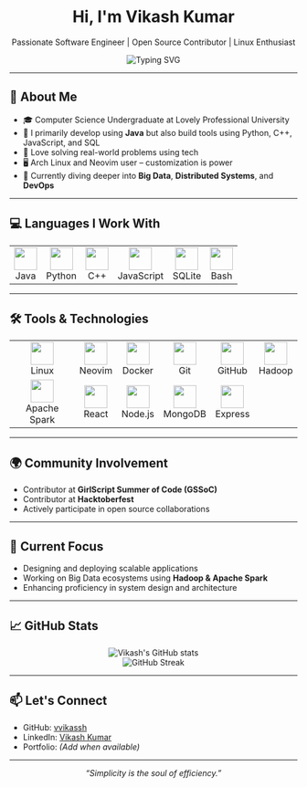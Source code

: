 <h1 align="center">Hi, I'm Vikash Kumar</h1>
<p align="center">
  Passionate Software Engineer | Open Source Contributor | Linux Enthusiast
</p>

<p align="center">
  <img src="https://readme-typing-svg.herokuapp.com?font=Fira+Code&duration=2500&pause=1000&color=00FF00&center=true&width=435&lines=I+code+with+Java+and+all+others!" alt="Typing SVG" />

</p>

---

## 🚀 About Me

- 🎓 Computer Science Undergraduate at Lovely Professional University  
- 🧠 I primarily develop using **Java** but also build tools using Python, C++, JavaScript, and SQL  
- 🧩 Love solving real-world problems using tech  
- 🖥️ Arch Linux and Neovim user – customization is power  
- 🎯 Currently diving deeper into **Big Data**, **Distributed Systems**, and **DevOps**

---

## 💻 Languages I Work With

<table>
  <tr>
    <td align="center"><img src="https://skillicons.dev/icons?i=java" width="40"/><br/>Java</td>
    <td align="center"><img src="https://skillicons.dev/icons?i=python" width="40"/><br/>Python</td>
    <td align="center"><img src="https://skillicons.dev/icons?i=cpp" width="40"/><br/>C++</td>
    <td align="center"><img src="https://skillicons.dev/icons?i=js" width="40"/><br/>JavaScript</td>
    <td align="center"><img src="https://skillicons.dev/icons?i=sqlite" width="40"/><br/>SQLite</td>
    <td align="center"><img src="https://skillicons.dev/icons?i=bash" width="40"/><br/>Bash</td>
  </tr>
</table>

---

## 🛠️ Tools & Technologies

<table>
  <tr>
    <td align="center"><img src="https://skillicons.dev/icons?i=linux" width="40"/><br/>Linux</td>
    <td align="center"><img src="https://skillicons.dev/icons?i=vim" width="40"/><br/>Neovim</td>
    <td align="center"><img src="https://skillicons.dev/icons?i=docker" width="40"/><br/>Docker</td>
    <td align="center"><img src="https://skillicons.dev/icons?i=git" width="40"/><br/>Git</td>
    <td align="center"><img src="https://skillicons.dev/icons?i=github" width="40"/><br/>GitHub</td>
    <td align="center"><img src="https://skillicons.dev/icons?i=hadoop" width="40"/><br/>Hadoop</td>
  </tr>
  <tr>
    <td align="center"><img src="https://skillicons.dev/icons?i=spark" width="40"/><br/>Apache Spark</td>
    <td align="center"><img src="https://skillicons.dev/icons?i=react" width="40"/><br/>React</td>
    <td align="center"><img src="https://skillicons.dev/icons?i=nodejs" width="40"/><br/>Node.js</td>
    <td align="center"><img src="https://skillicons.dev/icons?i=mongodb" width="40"/><br/>MongoDB</td>
    <td align="center"><img src="https://skillicons.dev/icons?i=express" width="40"/><br/>Express</td>
  </tr>
</table>

---

## 🌍 Community Involvement

- Contributor at **GirlScript Summer of Code (GSSoC)**
- Contributor at **Hacktoberfest**
- Actively participate in open source collaborations

---

## 🎯 Current Focus

- Designing and deploying scalable applications  
- Working on Big Data ecosystems using **Hadoop & Apache Spark**  
- Enhancing proficiency in system design and architecture  

---

## 📈 GitHub Stats

<p align="center">
  <img src="https://github-readme-stats.vercel.app/api?username=vvikassh&show_icons=true&theme=default" alt="Vikash's GitHub stats" />
  <br/>
  <img src="https://github-readme-streak-stats.herokuapp.com/?user=vvikassh&theme=default" alt="GitHub Streak" />
</p>

---

## 📫 Let's Connect

- GitHub: [vvikassh](https://github.com/vvikassh)  
- LinkedIn: [Vikash Kumar](https://www.linkedin.com/in/vvikassh)  
- Portfolio: *(Add when available)*  

---

<p align="center">
  <i>“Simplicity is the soul of efficiency.”</i>
</p>
